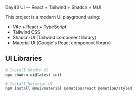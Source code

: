 Day43 UI — React + Tailwind + Shadcn + MUI

This project is a modern UI playground using:

-  Vite + React + TypeScript  
-  Tailwind CSS  
-  Shadcn-UI (Tailwind component library)  
-  Material UI (Google's React component library)

## UI Libraries

```bash
# Install Shadcn UI
npx shadcn-ui@latest init

# Install Material UI
npm install @mui/material @emotion/react @emotion/styled
```

